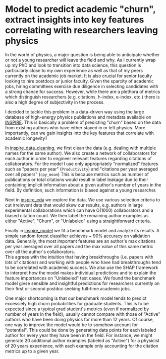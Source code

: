 # Model to predict academic "churn", extract insights into key features correlating with researchers leaving physics

In the world of physics, a major question is being able to anticipate whether or not a young researcher will leave the field and why. 
As I currently wrap up my PhD and look to transition into data science, this question is particularly close to my own experience as well as that of my peers currently on the academic job market.
It is also crucial for senior faculty looking to hire postdocs or junior faculty. 
Given the sparcity of academic jobs, hiring committees exercise due diligence in selecting candidates with a strong chance for success. 
However, while there are a plethora of metrics which distinguish researchers (e.g. citations, h-index, e-index, etc.) there is also a high degree of subjectivity in the process. 

I decided to tackle this problem in a data-driven way using the large database of high-energy physics publiations and metadata available on [INSPIRE](https://www.inspirehep.net). This is basically a problem of predicting "churn" based on the data from existing authors who have either stayed in or left physics. More importantly, can we gain insights into the key features that correlate with academic longevity? 

In [inspire_data_cleaning](https://nbviewer.jupyter.org/github/vijayoct27/physics-churn/blob/master/inspire_data_cleaning.ipynb), we first clean the data (e.g. dealing with multiple names for the same author). 
We also create a network of collaborators for each author in order to engineer relevant features regarding citations of collaborators. 
For the model I use only appropriately "normalized" features such as "papers per year" (`Productivity`) and "citations per year averaged over all papers" (`cpy_mean`)
This is because metrics such as number of publications or total citations would result in label leakage due to their containing implicit information about a given author's number of years in the field. 
By definition, such information is biased against a young researcher. 

Next in [inspire_eda](https://nbviewer.jupyter.org/github/vijayoct27/physics-churn/blob/master/inspire_eda.ipynb) we explore the data. 
We use various selection criteria to cut irrelevent data that would skew our results, e.g. authors in large experimental collaborations which can have O(1000) collaborators and a biased citation count. 
We then label the remaining author examples as either "Active", "Churn", or "Unlabeled" using a straightforward criteria. 

Finally in [inspire_model](https://nbviewer.jupyter.org/github/vijayoct27/physics-churn/blob/master/inspire_model.ipynb) we fit a benchmark model and analyze its results. 
A simple random forest classifier achieves ~ 90% accuracy on validation data. 
Generally, the most important features are an author's max citations per year averaged over all papers and the max value of this same metric over all the author's collaborators.  
This agrees with the intuition that having breakthroughs (i.e. papers with lots of citations) and working with people who have had breakthroughs tend to be correlated with academic success. 
We also use the SHAP framework to interpret how the model makes individual predictions and to explain the feature importances on "Unlabeled" test cases. 
We found the benchmark model givse sensible and insightful predictions for researchers currently on their first or second postdoc seeking full-time academic jobs. 

One major shortcoming is that our benchmark model tends to predict excessiely high churn probabilities for graduate students. 
This is to be expected since a typical grad student's metrics (even if normalized by number of years in the field), usually cannot compare with those of "Active" authors who have been doing physics for more than 12 years.
Of course, one way to improve the model would be to somehow account for "potential".
This could be done by generating data points for each labeled author for every year they have been in the field. 
For instance, we might generate 20 additional author examples (labeled as "Active") for a physicist of 20 years experience, with each example only accounting for the citation metrics up to a given year.

